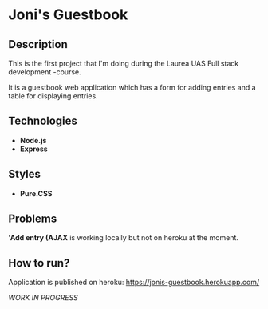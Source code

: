 # Joni's Guestbook

## Description

This is the first project that I'm doing during the Laurea UAS Full stack development -course.

It is a guestbook web application which has a form for adding entries and a table for displaying entries.

## Technologies
- **Node.js**
- **Express**

## Styles
- **Pure.CSS** 

## Problems

**'Add entry (AJAX** is working locally but not on heroku at the moment.

## How to run?

Application is published on heroku: https://jonis-guestbook.herokuapp.com/
	
*WORK IN PROGRESS*